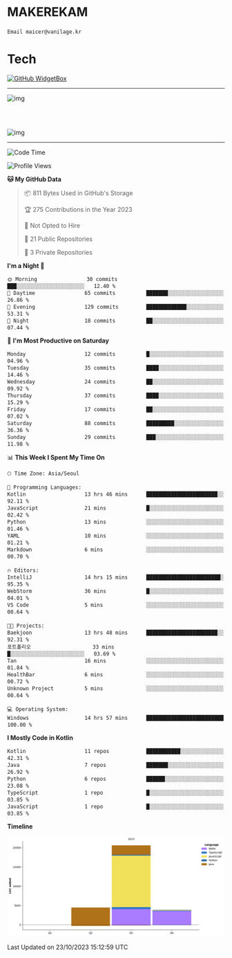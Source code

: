 # MAKEREKAM

`Email maicer@vanilage.kr`

# Tech

[![GitHub WidgetBox](https://github-widgetbox.vercel.app/api/skills?languages=python,js,ts,c,cpp,cs,java,kotlin,bash,md,html,css,xml,yaml,swift,powershell,json,R,SQL&tools=git,npm,gradle,nodejs,vercel,nginx&includeNames=true&theme=darkmode)](https://github.com/Jurredr/github-widgetbox)

---

![img](https://github-readme-stats.vercel.app/api/top-langs/?username=MAKEREKAM&layout=compact&theme=gruvbox)

<br>
<br>

![img](https://github-readme-stats.vercel.app/api/?username=MAKEREKAM&layout=compact&theme=gruvbox)

---

<!--START_SECTION:waka-->
![Code Time](http://img.shields.io/badge/Code%20Time-49%20hrs%2018%20mins-blue)

![Profile Views](http://img.shields.io/badge/Profile%20Views-1-blue)

**🐱 My GitHub Data** 

> 📦 811 Bytes Used in GitHub's Storage 
 > 
> 🏆 275 Contributions in the Year 2023
 > 
> 🚫 Not Opted to Hire
 > 
> 📜 21 Public Repositories 
 > 
> 🔑 3 Private Repositories 
 > 
**I'm a Night 🦉** 

```text
🌞 Morning                30 commits          ███░░░░░░░░░░░░░░░░░░░░░░   12.40 % 
🌆 Daytime                65 commits          ███████░░░░░░░░░░░░░░░░░░   26.86 % 
🌃 Evening                129 commits         █████████████░░░░░░░░░░░░   53.31 % 
🌙 Night                  18 commits          ██░░░░░░░░░░░░░░░░░░░░░░░   07.44 % 
```
📅 **I'm Most Productive on Saturday** 

```text
Monday                   12 commits          █░░░░░░░░░░░░░░░░░░░░░░░░   04.96 % 
Tuesday                  35 commits          ████░░░░░░░░░░░░░░░░░░░░░   14.46 % 
Wednesday                24 commits          ██░░░░░░░░░░░░░░░░░░░░░░░   09.92 % 
Thursday                 37 commits          ████░░░░░░░░░░░░░░░░░░░░░   15.29 % 
Friday                   17 commits          ██░░░░░░░░░░░░░░░░░░░░░░░   07.02 % 
Saturday                 88 commits          █████████░░░░░░░░░░░░░░░░   36.36 % 
Sunday                   29 commits          ███░░░░░░░░░░░░░░░░░░░░░░   11.98 % 
```


📊 **This Week I Spent My Time On** 

```text
🕑︎ Time Zone: Asia/Seoul

💬 Programming Languages: 
Kotlin                   13 hrs 46 mins      ███████████████████████░░   92.11 % 
JavaScript               21 mins             █░░░░░░░░░░░░░░░░░░░░░░░░   02.42 % 
Python                   13 mins             ░░░░░░░░░░░░░░░░░░░░░░░░░   01.46 % 
YAML                     10 mins             ░░░░░░░░░░░░░░░░░░░░░░░░░   01.21 % 
Markdown                 6 mins              ░░░░░░░░░░░░░░░░░░░░░░░░░   00.70 % 

🔥 Editors: 
IntelliJ                 14 hrs 15 mins      ████████████████████████░   95.35 % 
WebStorm                 36 mins             █░░░░░░░░░░░░░░░░░░░░░░░░   04.01 % 
VS Code                  5 mins              ░░░░░░░░░░░░░░░░░░░░░░░░░   00.64 % 

🐱‍💻 Projects: 
Baekjoon                 13 hrs 48 mins      ███████████████████████░░   92.31 % 
포트폴리오                    33 mins             █░░░░░░░░░░░░░░░░░░░░░░░░   03.69 % 
Tan                      16 mins             ░░░░░░░░░░░░░░░░░░░░░░░░░   01.84 % 
HealthBar                6 mins              ░░░░░░░░░░░░░░░░░░░░░░░░░   00.72 % 
Unknown Project          5 mins              ░░░░░░░░░░░░░░░░░░░░░░░░░   00.64 % 

💻 Operating System: 
Windows                  14 hrs 57 mins      █████████████████████████   100.00 % 
```

**I Mostly Code in Kotlin** 

```text
Kotlin                   11 repos            ███████████░░░░░░░░░░░░░░   42.31 % 
Java                     7 repos             ███████░░░░░░░░░░░░░░░░░░   26.92 % 
Python                   6 repos             ██████░░░░░░░░░░░░░░░░░░░   23.08 % 
TypeScript               1 repo              █░░░░░░░░░░░░░░░░░░░░░░░░   03.85 % 
JavaScript               1 repo              █░░░░░░░░░░░░░░░░░░░░░░░░   03.85 % 
```



**Timeline**

![Lines of Code chart](https://raw.githubusercontent.com/MAKEREKAM/MAKEREKAM/main/assets/bar_graph.png)


 Last Updated on 23/10/2023 15:12:59 UTC
<!--END_SECTION:waka-->
